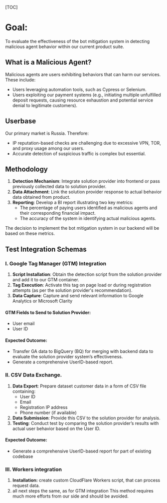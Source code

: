 [TOC]
# Goal:
To evaluate the effectiveness of the bot mitigation system in detecting malicious agent behavior within our current product suite.

## What is a Malicious Agent?
Malicious agents are users exhibiting behaviors that can harm our services. These include:
- Users leveraging automation tools, such as Cypress or Selenium.
- Users exploiting our payment systems (e.g., initiating multiple unfulfilled deposit requests, causing resource exhaustion and potential service denial to legitimate customers).
## Userbase
Our primary market is Russia. Therefore:
- IP reputation-based checks are challenging due to excessive VPN, TOR, and proxy usage among our users.
- Accurate detection of suspicious traffic is complex but essential.
## Methodology

1. **Detection Mechanism**: Integrate solution provider into frontend or pass previously collected data to solution provider.
2. **Data Attachment**: Link the solution provider response to actual behavior data obtained from product.
3. **Reporting**: Develop a BI report illustrating two key metrics:
	- The percentage of paying users identified as malicious agents and their corresponding financial impact.
    - The accuracy of the system in identifying actual malicious agents.

The decision to implement the bot mitigation system in our backend will be based on these metrics.

## Test Integration Schemas
### I. Google Tag Manager (GTM) Integration
1. **Script Installation**: Obtain the detection script from the solution provider and add it to our GTM container.
2. **Tag Execution**: Activate this tag on page load or during registration attempts (as per the solution provider's recommendation).
3. **Data Capture**: Capture and send relevant information to Google Analytics or Microsoft Clarity
#### GTM Fields to Send to Solution Provider:
- User email
- User ID
#### Expected Outcome:
- Transfer GA data to BigQuery (BQ) for merging with backend data to evaluate the solution provider system’s effectiveness.
- Generate a comprehensive UserID-based report.
### II. CSV Data Exchange.

1. **Data Export**: Prepare dataset customer data in a form of CSV file containing:
    - User ID
    - Email
    - Registration IP address
    - Phone number (if available)
2. **Data Submission**: Provide this CSV to the solution provider for analysis.
3. **Testing**: Conduct test by comparing the solution provider’s results with actual user behavior based on the User ID.
#### Expected Outcome:
- Generate a comprehensive UserID-based report for part of existing codebase

### III. Workers integration
1. **Installation:** create custom CloudFlare Workers script, that can process request data.
2. all next steps the same, as for GTM integration
This method requires much more efforts from our side and should be avoided.